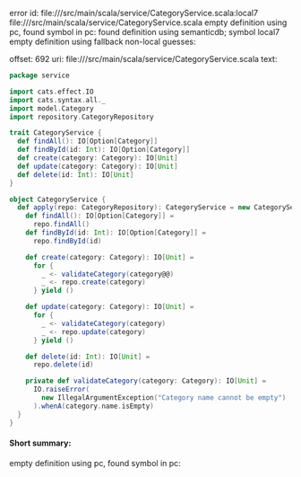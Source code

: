 error id: file://<WORKSPACE>/src/main/scala/service/CategoryService.scala:local7
file://<WORKSPACE>/src/main/scala/service/CategoryService.scala
empty definition using pc, found symbol in pc: 
found definition using semanticdb; symbol local7
empty definition using fallback
non-local guesses:

offset: 692
uri: file://<WORKSPACE>/src/main/scala/service/CategoryService.scala
text:
```scala
package service

import cats.effect.IO
import cats.syntax.all._
import model.Category
import repository.CategoryRepository

trait CategoryService {
  def findAll(): IO[Option[Category]]
  def findById(id: Int): IO[Option[Category]]
  def create(category: Category): IO[Unit]
  def update(category: Category): IO[Unit]
  def delete(id: Int): IO[Unit]
}

object CategoryService {
  def apply(repo: CategoryRepository): CategoryService = new CategoryService {
    def findAll(): IO[Option[Category]] =
      repo.findAll()
    def findById(id: Int): IO[Option[Category]] =
      repo.findById(id)

    def create(category: Category): IO[Unit] =
      for {
        _ <- validateCategory(category@@)
        _ <- repo.create(category)
      } yield ()

    def update(category: Category): IO[Unit] =
      for {
        _ <- validateCategory(category)
        _ <- repo.update(category)
      } yield ()

    def delete(id: Int): IO[Unit] =
      repo.delete(id)

    private def validateCategory(category: Category): IO[Unit] =
      IO.raiseError(
        new IllegalArgumentException("Category name cannot be empty")
      ).whenA(category.name.isEmpty)
  }
}

```


#### Short summary: 

empty definition using pc, found symbol in pc: 